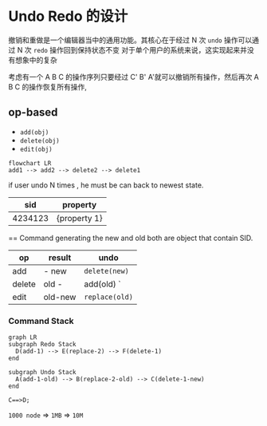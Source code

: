 # Undo Redo 的设计
撤销和重做是一个编辑器当中的通用功能。其核心在于经过 N 次 `undo` 操作可以通过 N 次 `redo` 操作回到保持状态不变
对于单个用户的系统来说，这实现起来并没有想象中的复杂

考虑有一个 A B C 的操作序列只要经过 C' B' A'就可以撤销所有操作，然后再次 A B C 的操作恢复所有操作, 

## op-based
+ `add(obj)`
+ `delete(obj)`
+ `edit(obj)`

```mermaid
flowchart LR
add1 --> add2 --> delete2 --> delete1
```

if user undo N times , he must be can back to newest state.

| sid     | property     |
| ------- | ------------ |
| 4234123 | {property 1} |

== Command generating
the new and old both are object that contain SID.

| op     | result  |undo|
| ------ | ------- | ----|
| add    | - new     | `delete(new)` |
| delete | old -     | add(old) ` |
| edit   | old-new | `replace(old)` |

### Command Stack

```mermaid
graph LR
subgraph Redo Stack
  D(add-1) --> E(replace-2) --> F(delete-1)
end

subgraph Undo Stack
  A(add-1-old) --> B(replace-2-old) --> C(delete-1-new)
end

C==>D;

```

`1000 node` => `1MB`  => `10M`


```StackItem

```
